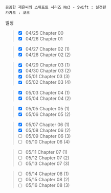```
꼼꼼한 재은씨의 스위프트 시리즈 No3 - Swift : 실전편
카카오 : 코크
```

일정

>- [x] 04/25 Chapter 00
>- [x] 04/26 Chapter 01

>- [x] 04/27 Chapter 02 (1)
>- [x] 04/28 Chapter 02 (2)

>- [x] 04/29 Chapter 03 (1)
>- [x] 04/30 Chapter 03 (2)
>- [x] 05/01 Chapter 03 (3)
>- [x] 05/02 Chapter 03 (4)

>- [x] 05/03 Chapter 04 (1)
>- [x] 05/04 Chapter 04 (2)

>- [x] 05/05 Chapter 05 (1)
>- [x] 05/06 Chapter 05 (2)

>- [x] 05/07 Chapter 06 (1)
>- [x] 05/08 Chapter 06 (2)
>- [ ] 05/09 Chapter 06 (3)
>- [ ] 05/10 Chapter 06 (4)

>- [ ] 05/11 Chapter 07 (1)
>- [ ] 05/12 Chapter 07 (2)
>- [ ] 05/13 Chapter 07 (3)

>- [ ] 05/14 Chapter 08 (1)
>- [ ] 05/15 Chapter 08 (2)
>- [ ] 05/16 Chapter 08 (3)
